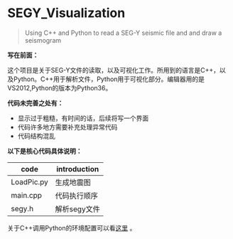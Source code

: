 # SEGY_Visualization
> Using C++ and Python to read a SEG-Y seismic file and and draw a seismogram

**写在前面：** 

这个项目是关于SEG-Y文件的读取，以及可视化工作。所用到的语言是C++，以及Python。C++用于解析文件，Python用于可视化部分。编辑器用的是VS2012,Python的版本为Python36。

**代码未完善之处有：**

 - 显示过于粗糙，有时间的话，后续将写一个界面
 - 代码许多地方需要补充处理异常代码
 - 代码结构混乱

**以下是核心代码具体说明：**

code       | introduction
--------   | ---
LoadPic.py | 生成地震图
main.cpp   | 代码执行顺序
segy.h     | 解析segy文件

关于C++调用Python的环境配置可以看[这里](https://github.com/WenHuiXie/the-road-to-python/blob/master/VS2012%20C++%E8%B0%83%E7%94%A8Python36%E9%85%8D%E7%BD%AE%E5%8F%8A%E5%AE%9E%E7%8E%B0.md) 。
